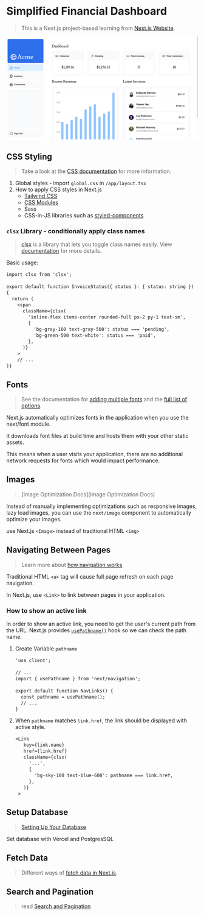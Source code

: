 # Simplified Financial Dashboard

> This is a Next.js project-based learning from [Next.js Website](https://nextjs.org/learn/dashboard-app).

![](./public/screenshot.png)

## CSS Styling

> Take a look at the [CSS documentation](https://nextjs.org/docs/app/building-your-application/styling) for more information.

1. Global styles - import `global.css` in `/app/layout.tsx`
2. How to apply CSS styles in Next.js
   - [Tailwind CSS](https://tailwindcss.com/)
   - [CSS Modules](https://nextjs.org/docs/basic-features/built-in-css-support)
   - Sass
   - CSS-in-JS libraries such as [styled-components](https://github.com/vercel/next.js/tree/canary/examples/with-styled-components)

### `clsx` Library - conditionally apply class names

> [clsx](https://www.npmjs.com/package/clsx) is a library that lets you toggle class names easily. View [documentation](https://github.com/lukeed/clsx) for more details.

Basic usage:

```tsx
import clsx from 'clsx';

export default function InvoiceStatus({ status }: { status: string }) {
  return (
    <span
      className={clsx(
        'inline-flex items-center rounded-full px-2 py-1 text-sm',
        {
          'bg-gray-100 text-gray-500': status === 'pending',
          'bg-green-500 text-white': status === 'paid',
        },
      )}
    >
    // ...
)}
```

## Fonts

> See the documentation for [adding multiple fonts](https://nextjs.org/docs/app/building-your-application/optimizing/fonts#using-multiple-fonts) and the [full list of options](https://nextjs.org/docs/app/api-reference/components/font#font-function-arguments).

Next.js automatically optimizes fonts in the application when you use the next/font module.

It downloads font files at build time and hosts them with your other static assets.

This means when a user visits your application, there are no additional network requests for fonts which would impact performance.

## Images

> [Image Optimization Docs](Image Optimization Docs)

Instead of manually implementing optimizations such as responsive images, lazy load images, you can use the `next/image` component to automatically optimize your images.

use Next.js `<Image>` instead of traditional HTML `<img>`

## Navigating Between Pages

> Learn more about [how navigation works](https://nextjs.org/docs/app/building-your-application/routing/linking-and-navigating#how-routing-and-navigation-works).

Traditional HTML `<a>` tag will cause full page refresh on each page navigation.

In Next.js, use `<Link>` to link between pages in your application.

### How to show an active link

In order to show an active link, you need to get the user's current path from the URL. Next.js provides [`usePathname()`](https://nextjs.org/docs/app/api-reference/functions/use-pathname) hook so we can check the path name.

1. Create Variable `pathname`

   ```tsx
   'use client';

   // ...
   import { usePathname } from 'next/navigation';

   export default function NavLinks() {
     const pathname = usePathname();
     // ...
   }
   ```

2. When `pathname` matches `link.href`, the link should be displayed with active style.
   ```tsx
   <Link
      key={link.name}
      href={link.href}
      className={clsx(
        '...',
        {
          'bg-sky-100 text-blue-600': pathname === link.href,
        },
      )}
    >
   ```

## Setup Database

> [Setting Up Your Database](https://nextjs.org/learn/dashboard-app/setting-up-your-database)

Set database with Vercel and PostgresSQL

## Fetch Data

> Different ways of [fetch data in Next.js](https://nextjs.org/learn/dashboard-app/fetching-data).

## Search and Pagination

> read [Search and Pagination](https://nextjs.org/learn/dashboard-app/adding-search-and-pagination)